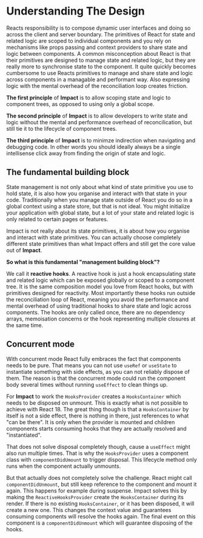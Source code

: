# Understanding The Design

Reacts responsibility is to compose dynamic user interfaces and doing so across the client and server boundary. The primitives of React for state and related logic are scoped to individual components and you rely on mechanisms like props passing and context providers to share state and logic between components. A common misconception about React is that their primitives are designed to manage state and related logic, but they are really more to synchronise state to the component. It quite quickly becomes cumbersome to use Reacts primitives to manage and share state and logic across components in a managable and performant way. Also expressing logic with the mental overhead of the reconciliation loop creates friction.

**The first principle** of **Impact** is to allow scoping state and logic to component trees, as opposed to using only a global scope.

**The second principle** of **Impact** is to allow developers to write state and logic without the mental and performance overhead of reconcilication, but still tie it to the lifecycle of component trees.

**The third principle** of **Impact** is to minimze indirection when navigating and debugging code. In other words you should ideally always be a single intellisense click away from finding the origin of state and logic.

## The fundamental building block

State management is not only about what kind of state primitive you use to hold state, it is also how you organise and interact with that state in your code. Traditionally when you manage state outside of React you do so in a global context using a state store, but that is not ideal. You might initialize your application with global state, but a lot of your state and related logic is only related to certain pages or features.

Impact is not really about its state primitives, it is about how you organise and interact with state primitives. You can actually choose completely different state primitives than what Impact offers and still get the core value out of **Impact**.

**So what is this fundamental "management building block"?**

We call it **reactive hooks**. A reactive hook is just a hook encapsulating state and related logic which can be exposed globally or scoped to a component tree. It is the same composition model you love from React hooks, but with primitives designed for reactivity. Most importantly these hooks run outside the reconciliation loop of React, meaning you avoid the performance and mental overhead of using traditional hooks to share state and logic across components. The hooks are only called once, there are no dependency arrays, memoisation concerns or the hook representing multiple closures at the same time.

## Concurrent mode

With concurrent mode React fully embraces the fact that components needs to be pure. That means you can not use `useRef` or `useState` to instantiate something with side effects, as you can not reliably dispose of them. The reason is that the concurrent mode could run the component body several times without running `useEffect` to clean things up.

For **Impact** to work the `HooksProvider` creates a `HooksContainer` which needs to be disposed on unmount. This is exactly what is not possible to achieve with React 18. The great thing though is that a `HooksContainer` by itself is not a side effect, there is nothing in there, just references to what "can be there". It is only when the provider is mounted and children components starts consuming hooks that they are actually resolved and "instantiated".

That does not solve disposal completely though, cause a `useEffect` might also run multiple times. That is why the `HooksProvider` uses a component class with `componentDidUmount` to trigger disposal. This lifecycle method only runs when the component actually unmounts.

But that actually does not completely solve the challenge. React might call `componentDidUnmount`, but still keep reference to the component and mount it again. This happens for example during suspense. Impact solves this by making the `ReactiveHooksProvider` create the `HooksContainer` during its render. If there is no existing `HooksContainer`, or it has been disposed, it will create a new one. This changes the context value and guarantees consuming components will resolve the hooks again. The final event on this component is a `componentDidUnmount` which will guarantee disposing of the hooks.

